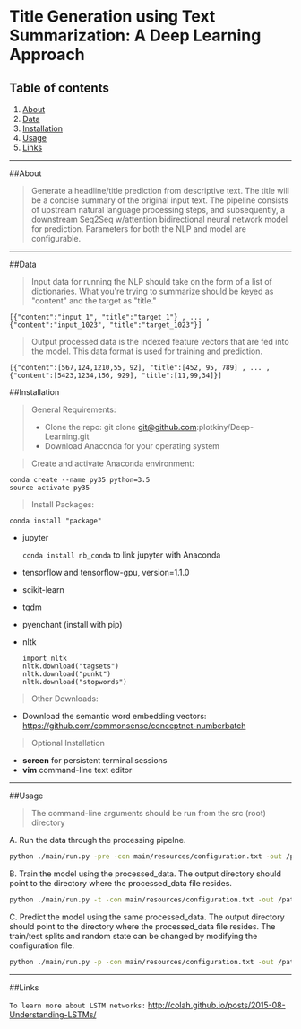 # Title Generation using Text Summarization: A Deep Learning Approach

## Table of contents
1. [About](#about)
2. [Data](#data)
3. [Installation](#installation)
4. [Usage](#usage)
5. [Links](#links)

---

##About <a name="about"></a>
>Generate a headline/title prediction from descriptive text. The title will be a concise summary of the original input text. The pipeline consists of upstream natural language processing steps, and subsequently, a downstream Seq2Seq w/attention bidirectional neural network model for prediction. Parameters for both the NLP and model are configurable.

---

##Data <a name="data"></a>

> Input data for running the NLP should take on the form of a list of dictionaries. What you're trying to summarize should be keyed as "content" and the target as "title."

    [{"content":"input_1", "title":"target_1"} , ... , {"content":"input_1023", "title":"target_1023"}]

>
> Output processed data is the indexed feature vectors that are fed into the model. This data format is used for training and prediction.

    [{"content":[567,124,1210,55, 92], "title":[452, 95, 789] , ... , {"content":[5423,1234,156, 929], "title":[11,99,34]}]

##Installation <a name="installation"></a>
>General Requirements:
>
>* Clone the repo: git clone git@github.com:plotkiny/Deep-Learning.git
>* Download Anaconda for your operating system

>Create and activate Anaconda environment:

    conda create --name py35 python=3.5
    source activate py35

>Install Packages:
   
    conda install "package"
* jupyter  

    `conda install nb_conda` to link jupyter with Anaconda
* tensorflow and tensorflow-gpu, version=1.1.0
* scikit-learn
* tqdm
* pyenchant (install with pip)
* nltk

     `import nltk`  
     `nltk.download("tagsets")`  
     `nltk.download("punkt")`  
     `nltk.download("stopwords")`  

> Other Downloads:
* Download the semantic word embedding vectors: https://github.com/commonsense/conceptnet-numberbatch
>
>Optional Installation

* __screen__ for persistent terminal sessions
* __vim__ command-line text editor

---

##Usage <a name="usage"></a>
>The command-line arguments should be run from the src (root) directory


A.	Run the data through the processing pipelne.
```bash
python ./main/run.py -pre -con main/resources/configuration.txt -out /path_to_output_directory
```
B.	Train the model using the processed_data. The output directory should point to the directory where the processed_data file resides. 
```bash
python ./main/run.py -t -con main/resources/configuration.txt -out /path_to_output_directory
```
C.	Predict the model using the same processed_data. The output directory should point to the directory where the processed_data file resides. The train/test splits and random state can be changed by modifying the configuration file. 
```bash
python ./main/run.py -p -con main/resources/configuration.txt -out /path_to_output_directory
```
---

##Links <a name="links"></a>

`To learn more about LSTM networks:` http://colah.github.io/posts/2015-08-Understanding-LSTMs/

